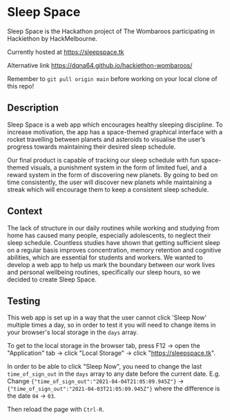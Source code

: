 # Sleep Space
Sleep Space is the Hackathon project of The Wombaroos participating in Hackiethon by HackMelbourne.

Currently hosted at <https://sleepspace.tk>

Alternative link <https://dqna64.github.io/hackiethon-wombaroos/>

Remember to `git pull origin main` before working on your local clone of this repo!

## Description
Sleep Space is a web app which encourages healthy sleeping discipline. To increase motivation, the app has a space-themed graphical interface with a rocket travelling between planets and asteroids to visualise the user’s progress towards maintaining their desired sleep schedule.

Our final product is capable of tracking our sleep schedule with fun space-themed visuals, a punishment system in the form of limited fuel, and a reward system in the form of discovering new planets. By going to bed on time consistently, the user will discover new planets while maintaining a streak which will encourage them to keep a consistent sleep schedule.

## Context
The lack of structure in our daily routines while working and studying from home has caused many people, especially adolescents, to neglect their sleep schedule. Countless studies have shown that getting sufficient sleep on a regular basis improves concentration, memory retention and cognitive abilities, which are essential for students and workers. We wanted to develop a web app to help us mark the boundary between our work lives and personal wellbeing routines, specifically our sleep hours, so we decided to create Sleep Space.

## Testing

This web app is set up in a way that the user cannot click 'Sleep Now' multiple times a day, so in order to test it you will need to change items in your browser's local storage in the `days` array.

To get to the local storage in the browser tab, press F12 -> open the "Application" tab -> click "Local Storage" -> click "https://sleepspace.tk".

In order to be able to click "Sleep Now", you need to change the last `time_of_sign_out` in the `days` array to any date before the current date. E.g. Change `{"time_of_sign_out":"2021-04-04T21:05:09.945Z"}` -> `{"time_of_sign_out":"2021-04-03T21:05:09.945Z"}` where the difference is the date `04` -> `03`.

Then reload the page with `Ctrl-R`.
